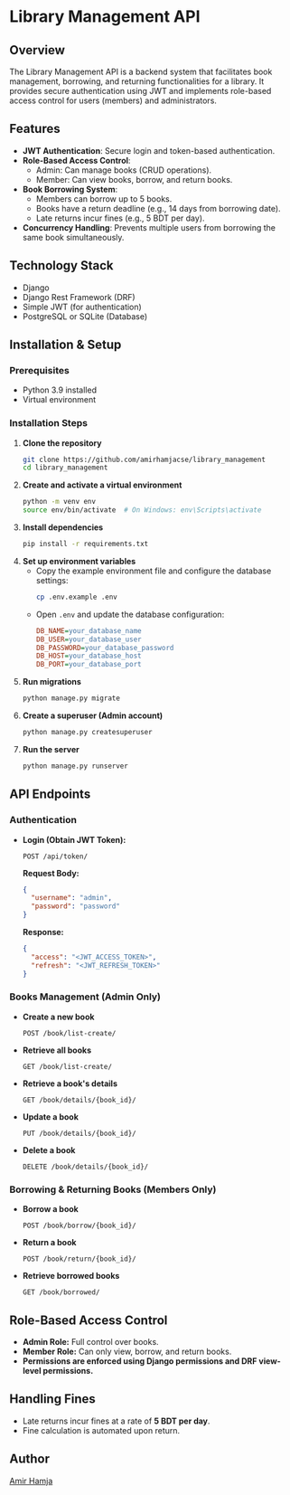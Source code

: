 # Library Management API

## Overview
The Library Management API is a backend system that facilitates book management, borrowing, and returning functionalities for a library. It provides secure authentication using JWT and implements role-based access control for users (members) and administrators.

## Features
- **JWT Authentication**: Secure login and token-based authentication.
- **Role-Based Access Control**:
  - Admin: Can manage books (CRUD operations).
  - Member: Can view books, borrow, and return books.
- **Book Borrowing System**:
  - Members can borrow up to 5 books.
  - Books have a return deadline (e.g., 14 days from borrowing date).
  - Late returns incur fines (e.g., 5 BDT per day).
- **Concurrency Handling**: Prevents multiple users from borrowing the same book simultaneously.

## Technology Stack
- Django
- Django Rest Framework (DRF)
- Simple JWT (for authentication)
- PostgreSQL or SQLite (Database)

## Installation & Setup
### Prerequisites
- Python 3.9 installed
- Virtual environment

### Installation Steps
1. **Clone the repository**
   ```bash
   git clone https://github.com/amirhamjacse/library_management
   cd library_management
   ```
2. **Create and activate a virtual environment**
   ```bash
   python -m venv env
   source env/bin/activate  # On Windows: env\Scripts\activate
   ```
3. **Install dependencies**
   ```bash
   pip install -r requirements.txt
   ```
4. **Set up environment variables**
   - Copy the example environment file and configure the database settings:
     ```bash
     cp .env.example .env
     ```
   - Open `.env` and update the database configuration:
     ```ini
     DB_NAME=your_database_name
     DB_USER=your_database_user
     DB_PASSWORD=your_database_password
     DB_HOST=your_database_host
     DB_PORT=your_database_port
     ```
5. **Run migrations**
   ```bash
   python manage.py migrate
   ```
6. **Create a superuser (Admin account)**
   ```bash
   python manage.py createsuperuser
   ```
7. **Run the server**
   ```bash
   python manage.py runserver
   ```

## API Endpoints
### Authentication
- **Login (Obtain JWT Token):**
  ```http
  POST /api/token/
  ```
  **Request Body:**
  ```json
  {
    "username": "admin",
    "password": "password"
  }
  ```
  **Response:**
  ```json
  {
    "access": "<JWT_ACCESS_TOKEN>",
    "refresh": "<JWT_REFRESH_TOKEN>"
  }
  ```

### Books Management (Admin Only)
- **Create a new book**
  ```http
  POST /book/list-create/
  ```
- **Retrieve all books**
  ```http
  GET /book/list-create/
  ```
- **Retrieve a book's details**
  ```http
  GET /book/details/{book_id}/
  ```
- **Update a book**
  ```http
  PUT /book/details/{book_id}/
  ```
- **Delete a book**
  ```http
  DELETE /book/details/{book_id}/
  ```

### Borrowing & Returning Books (Members Only)
- **Borrow a book**
  ```http
  POST /book/borrow/{book_id}/
  ```
- **Return a book**
  ```http
  POST /book/return/{book_id}/
  ```
- **Retrieve borrowed books**
  ```http
  GET /book/borrowed/
  ```

## Role-Based Access Control
- **Admin Role:** Full control over books.
- **Member Role:** Can only view, borrow, and return books.
- **Permissions are enforced using Django permissions and DRF view-level permissions.**

## Handling Fines
- Late returns incur fines at a rate of **5 BDT per day**.
- Fine calculation is automated upon return.


## Author
[Amir Hamja](https://github.com/your-github-profile)

